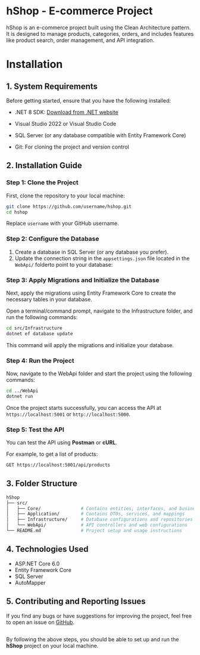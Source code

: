 # hShop - E-commerce Project

hShop is an e-commerce project built using the Clean Architecture pattern. It is designed to manage products, categories, orders, and includes features like product search, order management, and API integration.

# Installation
## 1. System Requirements
Before getting started, ensure that you have the following installed:

- .NET 8 SDK: [Download from .NET website](https://dotnet.microsoft.com/fr-fr/download/dotnet/8.0)

- Visual Studio 2022 or Visual Studio Code

- SQL Server (or any database compatible with Entity Framework Core)

- Git: For cloning the project and version control

## 2. Installation Guide
### Step 1: Clone the Project
First, clone the repository to your local machine:
```bash
git clone https://github.com/username/hshop.git
cd hshop
```
Replace ```username``` with your GitHub username.
### Step 2: Configure the Database
1. Create a database in SQL Server (or any database you prefer).
2. Update the connection string in the  ```appsettings.json``` file located in the ```WebApi/```  folderto point to your database:

### Step 3: Apply Migrations and Initialize the Database
Next, apply the migrations using Entity Framework Core to create the necessary tables in your database.

Open a terminal/command prompt, navigate to the Infrastructure folder, and run the following commands:
```bash
cd src/Infrastructure
dotnet ef database update
```
This command will apply the migrations and initialize your database.

### Step 4: Run the Project
Now, navigate to the WebApi folder and start the project using the following commands:

```bash
cd ../WebApi
dotnet run
```
Once the project starts successfully, you can access the API at ```https://localhost:5001``` or ```http://localhost:5000```.
### Step 5: Test the API
You can test the API using **Postman** or **cURL**.

For example, to get a list of products:
``` bash
GET https://localhost:5001/api/products
```
## 3. Folder Structure
 ```bash 
 hShop
├── src/
│   ├── Core/               # Contains entities, interfaces, and business logic
│   ├── Application/        # Contains DTOs, services, and mappings
│   ├── Infrastructure/     # Database configurations and repositories
│   └── WebApi/             # API controllers and web configurations
└── README.md               # Project setup and usage instructions

```
## 4. Technologies Used
- ASP.NET Core 6.0
- Entity Framework Core
- SQL Server
- AutoMapper

## 5. Contributing and Reporting Issues
If you find any bugs or have suggestions for improving the project, feel free to open an issue  on [GitHub](https://github.com/TrungHieu0102/hshop/issues).

##
By following the above steps, you should be able to set up and run the **hShop** project on your local machine.
